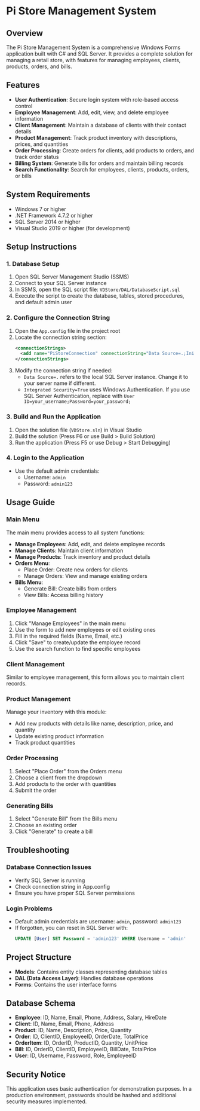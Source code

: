 # Pi Store Management System

## Overview
The Pi Store Management System is a comprehensive Windows Forms application built with C# and SQL Server. It provides a complete solution for managing a retail store, with features for managing employees, clients, products, orders, and bills.

## Features
- **User Authentication**: Secure login system with role-based access control
- **Employee Management**: Add, edit, view, and delete employee information
- **Client Management**: Maintain a database of clients with their contact details
- **Product Management**: Track product inventory with descriptions, prices, and quantities
- **Order Processing**: Create orders for clients, add products to orders, and track order status
- **Billing System**: Generate bills for orders and maintain billing records
- **Search Functionality**: Search for employees, clients, products, orders, or bills

## System Requirements
- Windows 7 or higher
- .NET Framework 4.7.2 or higher
- SQL Server 2014 or higher
- Visual Studio 2019 or higher (for development)

## Setup Instructions

### 1. Database Setup
1. Open SQL Server Management Studio (SSMS)
2. Connect to your SQL Server instance
3. In SSMS, open the SQL script file: `VDStore/DAL/DatabaseScript.sql`
4. Execute the script to create the database, tables, stored procedures, and default admin user

### 2. Configure the Connection String
1. Open the `App.config` file in the project root
2. Locate the connection string section:
   ```xml
   <connectionStrings>
     <add name="PiStoreConnection" connectionString="Data Source=.;Initial Catalog=PiStoreDB;Integrated Security=True" providerName="System.Data.SqlClient" />
   </connectionStrings>
   ```
3. Modify the connection string if needed:
   - `Data Source=.` refers to the local SQL Server instance. Change it to your server name if different.
   - `Integrated Security=True` uses Windows Authentication. If you use SQL Server Authentication, replace with `User ID=your_username;Password=your_password;`

### 3. Build and Run the Application
1. Open the solution file (`VDStore.sln`) in Visual Studio
2. Build the solution (Press F6 or use Build > Build Solution)
3. Run the application (Press F5 or use Debug > Start Debugging)

### 4. Login to the Application
- Use the default admin credentials:
  - Username: `admin`
  - Password: `admin123`

## Usage Guide

### Main Menu
The main menu provides access to all system functions:
- **Manage Employees**: Add, edit, and delete employee records
- **Manage Clients**: Maintain client information
- **Manage Products**: Track inventory and product details
- **Orders Menu**:
  - Place Order: Create new orders for clients
  - Manage Orders: View and manage existing orders
- **Bills Menu**:
  - Generate Bill: Create bills from orders
  - View Bills: Access billing history

### Employee Management
1. Click "Manage Employees" in the main menu
2. Use the form to add new employees or edit existing ones
3. Fill in the required fields (Name, Email, etc.)
4. Click "Save" to create/update the employee record
5. Use the search function to find specific employees

### Client Management
Similar to employee management, this form allows you to maintain client records.

### Product Management
Manage your inventory with this module:
- Add new products with details like name, description, price, and quantity
- Update existing product information
- Track product quantities

### Order Processing
1. Select "Place Order" from the Orders menu
2. Choose a client from the dropdown
3. Add products to the order with quantities
4. Submit the order

### Generating Bills
1. Select "Generate Bill" from the Bills menu
2. Choose an existing order
3. Click "Generate" to create a bill

## Troubleshooting

### Database Connection Issues
- Verify SQL Server is running
- Check connection string in App.config
- Ensure you have proper SQL Server permissions

### Login Problems
- Default admin credentials are username: `admin`, password: `admin123`
- If forgotten, you can reset in SQL Server with:
  ```sql
  UPDATE [User] SET Password = 'admin123' WHERE Username = 'admin'
  ```

## Project Structure
- **Models**: Contains entity classes representing database tables
- **DAL (Data Access Layer)**: Handles database operations
- **Forms**: Contains the user interface forms

## Database Schema
- **Employee**: ID, Name, Email, Phone, Address, Salary, HireDate
- **Client**: ID, Name, Email, Phone, Address
- **Product**: ID, Name, Description, Price, Quantity
- **Order**: ID, ClientID, EmployeeID, OrderDate, TotalPrice
- **OrderItem**: ID, OrderID, ProductID, Quantity, UnitPrice
- **Bill**: ID, OrderID, ClientID, EmployeeID, BillDate, TotalPrice
- **User**: ID, Username, Password, Role, EmployeeID

## Security Notice
This application uses basic authentication for demonstration purposes. In a production environment, passwords should be hashed and additional security measures implemented. 